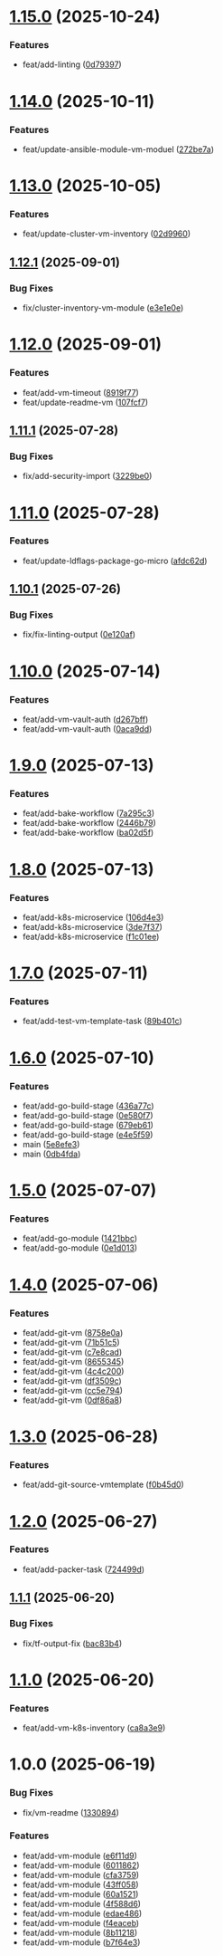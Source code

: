 # [1.15.0](https://github.com/stuttgart-things/blueprints/compare/v1.14.0...v1.15.0) (2025-10-24)


### Features

* feat/add-linting ([0d79397](https://github.com/stuttgart-things/blueprints/commit/0d793978c08860a9b094de530838b49fd1829ce0))

# [1.14.0](https://github.com/stuttgart-things/blueprints/compare/v1.13.0...v1.14.0) (2025-10-11)


### Features

* feat/update-ansible-module-vm-moduel ([272be7a](https://github.com/stuttgart-things/blueprints/commit/272be7a260969f109d211db0905be074e095cd9a))

# [1.13.0](https://github.com/stuttgart-things/blueprints/compare/v1.12.1...v1.13.0) (2025-10-05)


### Features

* feat/update-cluster-vm-inventory ([02d9960](https://github.com/stuttgart-things/blueprints/commit/02d9960c8d17b34c8f00dd4a7349e18a266afa86))

## [1.12.1](https://github.com/stuttgart-things/blueprints/compare/v1.12.0...v1.12.1) (2025-09-01)


### Bug Fixes

* fix/cluster-inventory-vm-module ([e3e1e0e](https://github.com/stuttgart-things/blueprints/commit/e3e1e0eeac043fea0a123183a49b75fd8250da22))

# [1.12.0](https://github.com/stuttgart-things/blueprints/compare/v1.11.1...v1.12.0) (2025-09-01)


### Features

* feat/add-vm-timeout ([8919f77](https://github.com/stuttgart-things/blueprints/commit/8919f773266fe759712d401b31eaedcce51a4653))
* feat/update-readme-vm ([107fcf7](https://github.com/stuttgart-things/blueprints/commit/107fcf7b6707e34c1dbb77b9e8070751f5cc5ef8))

## [1.11.1](https://github.com/stuttgart-things/blueprints/compare/v1.11.0...v1.11.1) (2025-07-28)


### Bug Fixes

* fix/add-security-import ([3229be0](https://github.com/stuttgart-things/blueprints/commit/3229be007d8590d44589ca0f19262958da5ea31a))

# [1.11.0](https://github.com/stuttgart-things/blueprints/compare/v1.10.1...v1.11.0) (2025-07-28)


### Features

* feat/update-ldflags-package-go-micro ([afdc62d](https://github.com/stuttgart-things/blueprints/commit/afdc62d4345bb903c26128960d9925ef3d9c4127))

## [1.10.1](https://github.com/stuttgart-things/blueprints/compare/v1.10.0...v1.10.1) (2025-07-26)


### Bug Fixes

* fix/fix-linting-output ([0e120af](https://github.com/stuttgart-things/blueprints/commit/0e120af2fe60e68097f238b6de28dee7d047e5ec))

# [1.10.0](https://github.com/stuttgart-things/blueprints/compare/v1.9.0...v1.10.0) (2025-07-14)


### Features

* feat/add-vm-vault-auth ([d267bff](https://github.com/stuttgart-things/blueprints/commit/d267bffc63f16e7e3f1a9be7d438e0a6afba6fcc))
* feat/add-vm-vault-auth ([0aca9dd](https://github.com/stuttgart-things/blueprints/commit/0aca9dd54d617a321400ec46dc8a4c99cff551bd))

# [1.9.0](https://github.com/stuttgart-things/blueprints/compare/v1.8.0...v1.9.0) (2025-07-13)


### Features

* feat/add-bake-workflow ([7a295c3](https://github.com/stuttgart-things/blueprints/commit/7a295c353db923c63f1b720b3d9e8cb727afd6d0))
* feat/add-bake-workflow ([2446b79](https://github.com/stuttgart-things/blueprints/commit/2446b79b852f5ae447672c9dd2f47b966da2a0ab))
* feat/add-bake-workflow ([ba02d5f](https://github.com/stuttgart-things/blueprints/commit/ba02d5f0abffd646fcacdda1e38bbda8c4f47e60))

# [1.8.0](https://github.com/stuttgart-things/blueprints/compare/v1.7.0...v1.8.0) (2025-07-13)


### Features

* feat/add-k8s-microservice ([106d4e3](https://github.com/stuttgart-things/blueprints/commit/106d4e3bb81c1f96414c2a71d0c692dd725a15f4))
* feat/add-k8s-microservice ([3de7f37](https://github.com/stuttgart-things/blueprints/commit/3de7f37067ebe6e3f29d1f2adfb406f08b9b968c))
* feat/add-k8s-microservice ([f1c01ee](https://github.com/stuttgart-things/blueprints/commit/f1c01eee3a8251fb1e9d34b1306e67ceb0dd0f4b))

# [1.7.0](https://github.com/stuttgart-things/blueprints/compare/v1.6.0...v1.7.0) (2025-07-11)


### Features

* feat/add-test-vm-template-task ([89b401c](https://github.com/stuttgart-things/blueprints/commit/89b401c6686fb21b6c495d40a6798f1e8773f6e8))

# [1.6.0](https://github.com/stuttgart-things/blueprints/compare/v1.5.0...v1.6.0) (2025-07-10)


### Features

* feat/add-go-build-stage ([436a77c](https://github.com/stuttgart-things/blueprints/commit/436a77cd10ff29b01f5c4d0e70c4db9705edd8f6))
* feat/add-go-build-stage ([0e580f7](https://github.com/stuttgart-things/blueprints/commit/0e580f79c7c6b3a08ac7d6029beb970f206e04fe))
* feat/add-go-build-stage ([679eb61](https://github.com/stuttgart-things/blueprints/commit/679eb61b7632694249d048287739ff73c3aa66dc))
* feat/add-go-build-stage ([e4e5f59](https://github.com/stuttgart-things/blueprints/commit/e4e5f5910a8699617f5d265f457c9f5c8254a53b))
* main ([5e8efe3](https://github.com/stuttgart-things/blueprints/commit/5e8efe30823973ea32a009b3660994b041db6e2c))
* main ([0db4fda](https://github.com/stuttgart-things/blueprints/commit/0db4fdab3a03dad39419509d78e5b8480b9b900b))

# [1.5.0](https://github.com/stuttgart-things/blueprints/compare/v1.4.0...v1.5.0) (2025-07-07)


### Features

* feat/add-go-module ([1421bbc](https://github.com/stuttgart-things/blueprints/commit/1421bbca970aa5d94fb67d0560e1a624661faa73))
* feat/add-go-module ([0e1d013](https://github.com/stuttgart-things/blueprints/commit/0e1d0137e57039ec75fefd6f675db3f79dbe67b7))

# [1.4.0](https://github.com/stuttgart-things/blueprints/compare/v1.3.0...v1.4.0) (2025-07-06)


### Features

* feat/add-git-vm ([8758e0a](https://github.com/stuttgart-things/blueprints/commit/8758e0a83fd7c2f15b450b325529bef8f861506b))
* feat/add-git-vm ([71b51c5](https://github.com/stuttgart-things/blueprints/commit/71b51c56f588e506257f2651ac8cf96b9eccd967))
* feat/add-git-vm ([c7e8cad](https://github.com/stuttgart-things/blueprints/commit/c7e8cadc9a07c0b63a6a75409c3d031739d43f68))
* feat/add-git-vm ([8655345](https://github.com/stuttgart-things/blueprints/commit/86553456f64ba7e030468d44daec1d17dde7e423))
* feat/add-git-vm ([4c4c200](https://github.com/stuttgart-things/blueprints/commit/4c4c2000087c4eb1ba7961d966ab003c091676ea))
* feat/add-git-vm ([df3509c](https://github.com/stuttgart-things/blueprints/commit/df3509c9d1a786d71b3a7f5d17616a7042c85d6f))
* feat/add-git-vm ([cc5e794](https://github.com/stuttgart-things/blueprints/commit/cc5e79466d0dd3404ae20866fd99cedc10b5f1af))
* feat/add-git-vm ([0df86a8](https://github.com/stuttgart-things/blueprints/commit/0df86a80ea3f47f83f0ecc2133657fce9bc48661))

# [1.3.0](https://github.com/stuttgart-things/blueprints/compare/v1.2.0...v1.3.0) (2025-06-28)


### Features

* feat/add-git-source-vmtemplate ([f0b45d0](https://github.com/stuttgart-things/blueprints/commit/f0b45d02d31e336140e30fa41455ae5733d4d232))

# [1.2.0](https://github.com/stuttgart-things/blueprints/compare/v1.1.1...v1.2.0) (2025-06-27)


### Features

* feat/add-packer-task ([724499d](https://github.com/stuttgart-things/blueprints/commit/724499d8f2b46b43cd625b7afddda6233a119556))

## [1.1.1](https://github.com/stuttgart-things/blueprints/compare/v1.1.0...v1.1.1) (2025-06-20)


### Bug Fixes

* fix/tf-output-fix ([bac83b4](https://github.com/stuttgart-things/blueprints/commit/bac83b4a6bec07cf6e30395632266c01cc4b2f88))

# [1.1.0](https://github.com/stuttgart-things/blueprints/compare/v1.0.0...v1.1.0) (2025-06-20)


### Features

* feat/add-vm-k8s-inventory ([ca8a3e9](https://github.com/stuttgart-things/blueprints/commit/ca8a3e9e02be821bc21c0b8f33ae6fc66ed234bc))

# 1.0.0 (2025-06-19)


### Bug Fixes

* fix/vm-readme ([1330894](https://github.com/stuttgart-things/blueprints/commit/1330894a4ce878ef54c4c12bead5b6c6d0c06b3f))


### Features

* feat/add-vm-module ([e6f11d9](https://github.com/stuttgart-things/blueprints/commit/e6f11d9890cdbad376f16802ddc59874855501d1))
* feat/add-vm-module ([6011862](https://github.com/stuttgart-things/blueprints/commit/6011862e20fb41ce06cf972236f398b8b065c6ad))
* feat/add-vm-module ([cfa3759](https://github.com/stuttgart-things/blueprints/commit/cfa3759ca413d5a9a44e15ab063b175d67e74b61))
* feat/add-vm-module ([43ff058](https://github.com/stuttgart-things/blueprints/commit/43ff058ef9ceae06f8fa3a9820c2d1b208349019))
* feat/add-vm-module ([60a1521](https://github.com/stuttgart-things/blueprints/commit/60a15219cf31274e23af09792d06ef445e5bb810))
* feat/add-vm-module ([4f588d6](https://github.com/stuttgart-things/blueprints/commit/4f588d6c068c9c65ecbe16e7a5078fe85b45e47b))
* feat/add-vm-module ([edae486](https://github.com/stuttgart-things/blueprints/commit/edae4861202156a6dc9b78b5ba9b6cb912c2fa91))
* feat/add-vm-module ([f4eaceb](https://github.com/stuttgart-things/blueprints/commit/f4eacebe8fed5294de53466b29f27053da891390))
* feat/add-vm-module ([8b11218](https://github.com/stuttgart-things/blueprints/commit/8b11218e0c9691886948b8d3320e16dc31bbd7c5))
* feat/add-vm-module ([b7f64e3](https://github.com/stuttgart-things/blueprints/commit/b7f64e368dc4a9467658f0e7e399058b97798d84))
